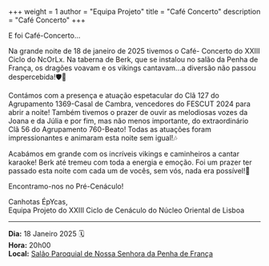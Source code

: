 +++
weight = 1
author = "Equipa Projeto"
title = "Café Concerto"
description = "Café Concerto"
+++

E foi Café-Concerto…

Na grande noite de 18 de janeiro de 2025 tivemos o Café- Concerto do XXIII Ciclo do NcOrLx. Na taberna de Berk, que se instalou no salão da Penha de França, os dragões voavam e os vikings cantavam...a diversão não passou despercebida!🛡️🏹

Contámos com a presença e atuação espetacular do Clã 127 do Agrupamento 1369-Casal de Cambra, vencedores do FESCUT 2024 para abrir a noite! Também tivemos o prazer de ouvir as melodiosas vozes da Joana e da Júlia e por fim, mas não menos importante, do extraordinário Clã 56 do Agrupamento 760-Beato! Todas as atuações foram impressionantes e animaram esta noite sem igual!🎶

Acabámos em grande com os incríveis vikings e caminheiros a cantar karaoke! Berk até tremeu com toda a energia e emoção. Foi um prazer ter passado esta noite com cada um de vocês, sem vós, nada era possível!🎤


Encontramo-nos no Pré-Cenáculo!

Canhotas ÉpYcas,\
Equipa Projeto do XXIII Ciclo de Cenáculo do Núcleo Oriental de Lisboa

--- 

**Dia:** 18 Janeiro 2025 🗓️ \
**Hora:** 20h00 \
**Local:** [Salão Paroquial de Nossa Senhora da Penha de França](https://maps.app.goo.gl/5UpepuxJ5T41kN6B9)